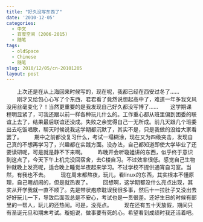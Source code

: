 ```yaml
---
title: "好久没写东西了"
date: '2010-12-05'
categories:
  - 中文
  - 百度空间 (2006-2015)
  - 随笔
tags:
  - oldSpace
  - Chinese
  - 随笔
slug: 2010/12/05/cn-20101205
layout: post
---
```

　　上次还是在从上海回来时候写的，现在呢，我都已经在西安过冬了……
　　刚才又给包心心写了个东西，君君看了竟然说想起高中了，难道一年多我文风没用丝毫变化？！当然更重要的是我发现自己好久都没写博了……
　　这学期课程明显紧了，可我还跟以前一样各种玩儿什么的。工作重心都从班里偏到团委的联谊上去了，结果最后联谊还没成。失败之余觉得自己一无所成。前几天跟几个班委出去吃饭唱歌，聊天时候说我这学期都沉默了，其实不是，只是我做的没给大家看罢了。
　　期中之前都没复习什么，考试一塌糊涂，现在又为四级突击，发现自己真的不想再学习了，兴趣都在实践方面。没办法，自己都知道即使大学毕业了还要读研呢，可是就是静不下来啊。
　　昨晚开会听璇姐讲的东西，似乎终于意识到这点了，今天下午上机完没回宿舍，去C楼自习。不过效率很低。感觉自己生物钟就晚上发亮呢，适合晚上睡觉半夜起来学习。不过学校不提供通宵自习室。当然，有我也不去。
　　现在周末都熬夜，玩儿，看linux的东西，其实根本不懂原理，自己瞎胡闹的，但是就热衷了。
　　回想啊，这学期都没什么亮点出现，其实从开学我就一直不顺了。先是带状疱疹耽误我很多事，然后十一拉肚子又没出去好好玩儿一下，导致后面我总是不安心，考试也是一贯很差。还好生日的时候有部里的一帮人，玩儿的还热闹。可是，没亮点。
　　现在还有五十天放假，期间只有圣诞元旦和期末考试。璇姐说，做事要有死的心。希望看到成绩时我还活着吧。